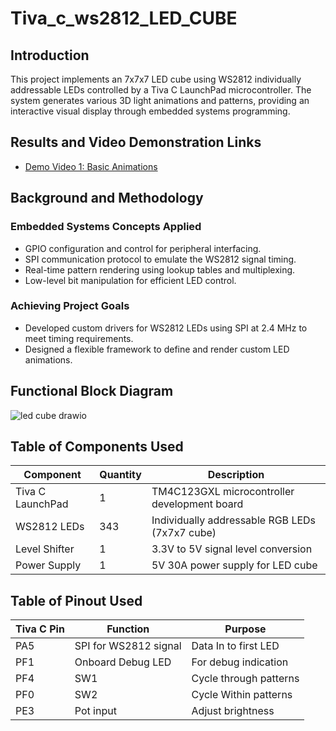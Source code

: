 # Tiva_c_ws2812_LED_CUBE

## Introduction
This project implements an 7x7x7 LED cube using WS2812 individually addressable LEDs controlled by a Tiva C LaunchPad microcontroller. The system generates various 3D light animations and patterns, providing an interactive visual display through embedded systems programming.

## Results and Video Demonstration Links
- [Demo Video 1: Basic Animations](https://youtube.com/shorts/4x9WRMf69NA?si=lCLfO1PvJxkT0AR9)


## Background and Methodology

### Embedded Systems Concepts Applied
- GPIO configuration and control for peripheral interfacing.
- SPI communication protocol to emulate the WS2812 signal timing.
- Real-time pattern rendering using lookup tables and multiplexing.
- Low-level bit manipulation for efficient LED control.

### Achieving Project Goals
- Developed custom drivers for WS2812 LEDs using SPI at 2.4 MHz to meet timing requirements.
- Designed a flexible framework to define and render custom LED animations.

## Functional Block Diagram
![led cube drawio](https://github.com/user-attachments/assets/431955e1-1a02-463c-a326-4bfb2a4c1693)

## Table of Components Used

| Component           | Quantity | Description                                    |
|---------------------|----------|------------------------------------------------|
| Tiva C LaunchPad    | 1        | TM4C123GXL microcontroller development board   |
| WS2812 LEDs         | 343      | Individually addressable RGB LEDs (7x7x7 cube) |
| Level Shifter       | 1        | 3.3V to 5V signal level conversion             |
| Power Supply        | 1        | 5V 30A power supply for LED cube               |


## Table of Pinout Used

| Tiva C Pin  | Function                  | Purpose                           |
|-------------|---------------------------|----------------------------------------|
| PA5         | SPI for WS2812 signal      | Data In to first LED                   |
| PF1         | Onboard Debug LED          | For debug indication                   |
| PF4         | SW1                        | Cycle through patterns                 |
| PF0         | SW2                        | Cycle Within patterns                  |
| PE3         | Pot input                  | Adjust brightness                      |


